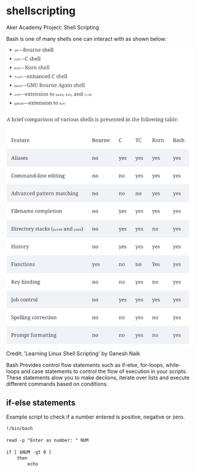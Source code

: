 # shellscripting
Aker Academy Project: Shell Scripting 

Bash is one of many shells one can interact with as shown below:

![shellTypes](https://github.com/naqeebghazi/darey.shellscripting/blob/main/images/typesofShells.png?raw=true)
Credit: 'Learning Linux Shell Scripting' by Ganesh Naik

Bash Provides control flow statements such as if-else, for-loops, while-loops and case statements to control the flow of execution in your scripts. These statements alow you to make deciions, iterate over lists and execute different commands based on conditions. 

## if-else statements

Example script to check if a number entered is positive, negative or zero.

    !/bin/bash

    read -p "Enter as number: " NUM

    if [ $NUM -gt 0 ]
        then 
            echo 

    
